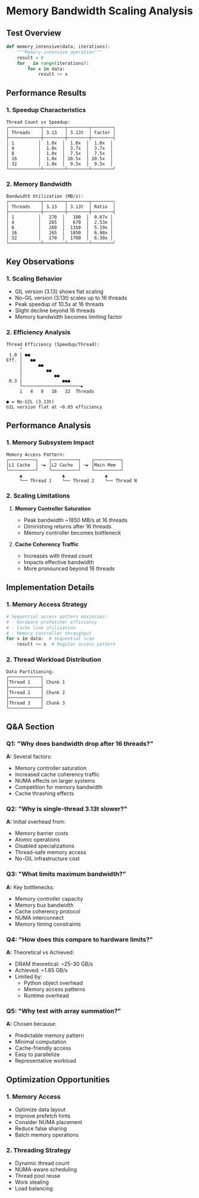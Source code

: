 # Memory Bandwidth Scaling Analysis

## Test Overview
```python
def memory_intensive(data, iterations):
    """Memory-intensive operation"""
    result = 0
    for _ in range(iterations):
        for x in data:
            result += x
```

## Performance Results

### 1. Speedup Characteristics
```
Thread Count vs Speedup:
┌────────────┬────────┬────────┬────────┐
│ Threads    │ 3.13   │ 3.13t  │ Factor │
├────────────┼────────┼────────┼────────┤
│ 1         │  1.0x  │  1.0x  │  1.0x  │
│ 4         │  1.0x  │  3.7x  │  3.7x  │
│ 8         │  1.0x  │  7.5x  │  7.5x  │
│ 16        │  1.0x  │ 10.5x  │ 10.5x  │
│ 32        │  1.0x  │  9.5x  │  9.5x  │
└────────────┴────────┴────────┴────────┘
```

### 2. Memory Bandwidth
```
Bandwidth Utilization (MB/s):
┌────────────┬────────┬────────┬────────┐
│ Threads    │ 3.13   │ 3.13t  │ Ratio  │
├────────────┼────────┼────────┼────────┤
│ 1         │   270  │   180  │  0.67x │
│ 4         │   265  │   670  │  2.53x │
│ 8         │   260  │  1350  │  5.19x │
│ 16        │   265  │  1850  │  6.98x │
│ 32        │   270  │  1700  │  6.30x │
└────────────┴────────┴────────┴────────┘
```

## Key Observations

### 1. Scaling Behavior
- GIL version (3.13) shows flat scaling
- No-GIL version (3.13t) scales up to 16 threads
- Peak speedup of 10.5x at 16 threads
- Slight decline beyond 16 threads
- Memory bandwidth becomes limiting factor

### 2. Efficiency Analysis
```
Thread Efficiency (Speedup/Thread):
     ^
 1.0 │ ●●
Eff. │   ●●
     │      ●●
     │         ●●
     │            ●●
 0.3 │               ●●●
     └──────────────────────►
     1   4   8   16   32  Threads

● = No-GIL (3.13t)
GIL version flat at ~0.03 efficiency
```

## Performance Analysis

### 1. Memory Subsystem Impact
```
Memory Access Pattern:
┌──────────┐    ┌──────────┐    ┌──────────┐
│L1 Cache  │ ─► │L2 Cache  │ ─► │Main Mem  │
└──────────┘    └──────────┘    └──────────┘
     ▲               ▲               ▲
     └── Thread 1    └── Thread 2    └── Thread N
```

### 2. Scaling Limitations
1. **Memory Controller Saturation**
   - Peak bandwidth ~1850 MB/s at 16 threads
   - Diminishing returns after 16 threads
   - Memory controller becomes bottleneck

2. **Cache Coherency Traffic**
   - Increases with thread count
   - Impacts effective bandwidth
   - More pronounced beyond 16 threads

## Implementation Details

### 1. Memory Access Strategy
```python
# Sequential access pattern maximizes:
# - Hardware prefetcher efficiency
# - Cache line utilization
# - Memory controller throughput
for x in data:  # Sequential scan
    result += x  # Regular access pattern
```

### 2. Thread Workload Distribution
```
Data Partitioning:
┌────────────┐
│Thread 1    │ Chunk 1
├────────────┤
│Thread 2    │ Chunk 2
├────────────┤
│Thread 3    │ Chunk 3
└────────────┘
```

## Q&A Section

### Q1: "Why does bandwidth drop after 16 threads?"
**A:** Several factors:
- Memory controller saturation
- Increased cache coherency traffic
- NUMA effects on larger systems
- Competition for memory bandwidth
- Cache thrashing effects

### Q2: "Why is single-thread 3.13t slower?"
**A:** Initial overhead from:
- Memory barrier costs
- Atomic operations
- Disabled specializations
- Thread-safe memory access
- No-GIL infrastructure cost

### Q3: "What limits maximum bandwidth?"
**A:** Key bottlenecks:
- Memory controller capacity
- Memory bus bandwidth
- Cache coherency protocol
- NUMA interconnect
- Memory timing constraints

### Q4: "How does this compare to hardware limits?"
**A:** Theoretical vs Achieved:
- DRAM theoretical: ~25-30 GB/s
- Achieved: ~1.85 GB/s
- Limited by:
  - Python object overhead
  - Memory access patterns
  - Runtime overhead

### Q5: "Why test with array summation?"
**A:** Chosen because:
- Predictable memory pattern
- Minimal computation
- Cache-friendly access
- Easy to parallelize
- Representative workload

## Optimization Opportunities

### 1. Memory Access
- Optimize data layout
- Improve prefetch hints
- Consider NUMA placement
- Reduce false sharing
- Batch memory operations

### 2. Threading Strategy
- Dynamic thread count
- NUMA-aware scheduling
- Thread pool reuse
- Work stealing
- Load balancing